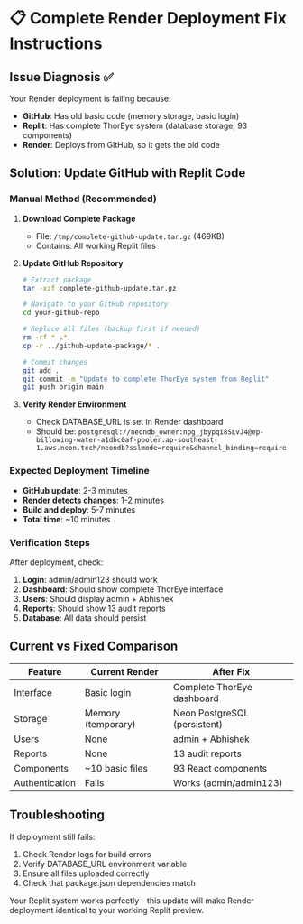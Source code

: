 # 📋 Complete Render Deployment Fix Instructions

## Issue Diagnosis ✅

Your Render deployment is failing because:
- **GitHub**: Has old basic code (memory storage, basic login)
- **Replit**: Has complete ThorEye system (database storage, 93 components)
- **Render**: Deploys from GitHub, so it gets the old code

## Solution: Update GitHub with Replit Code

### Manual Method (Recommended)

1. **Download Complete Package**
   - File: `/tmp/complete-github-update.tar.gz` (469KB)
   - Contains: All working Replit files

2. **Update GitHub Repository**
   ```bash
   # Extract package
   tar -xzf complete-github-update.tar.gz
   
   # Navigate to your GitHub repository
   cd your-github-repo
   
   # Replace all files (backup first if needed)
   rm -rf * .*
   cp -r ../github-update-package/* .
   
   # Commit changes
   git add .
   git commit -m "Update to complete ThorEye system from Replit"
   git push origin main
   ```

3. **Verify Render Environment**
   - Check DATABASE_URL is set in Render dashboard
   - Should be: `postgresql://neondb_owner:npg_jbypqi8SLvJ4@ep-billowing-water-a1dbc0af-pooler.ap-southeast-1.aws.neon.tech/neondb?sslmode=require&channel_binding=require`

### Expected Deployment Timeline

- **GitHub update**: 2-3 minutes
- **Render detects changes**: 1-2 minutes  
- **Build and deploy**: 5-7 minutes
- **Total time**: ~10 minutes

### Verification Steps

After deployment, check:
1. **Login**: admin/admin123 should work
2. **Dashboard**: Should show complete ThorEye interface
3. **Users**: Should display admin + Abhishek
4. **Reports**: Should show 13 audit reports
5. **Database**: All data should persist

## Current vs Fixed Comparison

| Feature | Current Render | After Fix |
|---------|---------------|-----------|
| Interface | Basic login | Complete ThorEye dashboard |
| Storage | Memory (temporary) | Neon PostgreSQL (persistent) |
| Users | None | admin + Abhishek |
| Reports | None | 13 audit reports |
| Components | ~10 basic files | 93 React components |
| Authentication | Fails | Works (admin/admin123) |

## Troubleshooting

If deployment still fails:
1. Check Render logs for build errors
2. Verify DATABASE_URL environment variable
3. Ensure all files uploaded correctly
4. Check that package.json dependencies match

Your Replit system works perfectly - this update will make Render deployment identical to your working Replit preview.